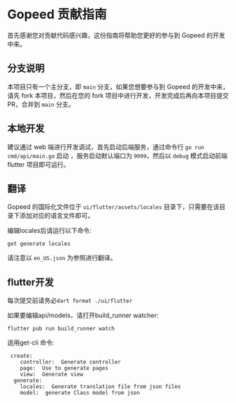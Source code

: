# Gopeed 贡献指南

首先感谢您对贡献代码感兴趣，这份指南将帮助您更好的参与到 Gopeed 的开发中来。

## 分支说明

本项目只有一个主分支，即 `main` 分支，如果您想要参与到 Gopeed 的开发中来，请先 fork 本项目，然后在您的 fork 项目中进行开发，开发完成后再向本项目提交
PR，合并到 `main` 分支。

## 本地开发

建议通过 web 端进行开发调试，首先启动后端服务，通过命令行 `go run cmd/api/main.go` 启动 ，服务启动默认端口为 `9999`，然后以 `debug` 模式启动前端
flutter 项目即可运行。

## 翻译
 
Gopeed 的国际化文件位于 `ui/flutter/assets/locales` 目录下，只需要在该目录下添加对应的语言文件即可。

编辑locales后请运行以下命令:

```
get generate locales 
```

请注意以 `en_US.json` 为参照进行翻译。

## flutter开发

每次提交前请务必`dart format ./ui/flutter`

如果要编辑api/models，请打开build_runner watcher:

```
flutter pub run build_runner watch
```

适用get-cli 命令:

```
 create:  
    controller:  Generate controller
    page:  Use to generate pages
    view:  Generate view
  generate:
    locales:  Generate translation file from json files
    model:  generate Class model from json
```

